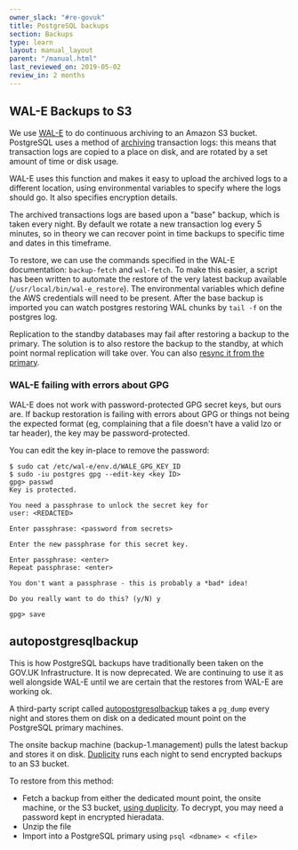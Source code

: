 ```yaml
---
owner_slack: "#re-govuk"
title: PostgreSQL backups
section: Backups
type: learn
layout: manual_layout
parent: "/manual.html"
last_reviewed_on: 2019-05-02
review_in: 2 months
---
```


## WAL-E Backups to S3

We use [WAL-E][wal-e] to do continuous archiving to an Amazon S3 bucket.
PostgreSQL uses a method of [archiving][archiving] transaction logs: this means
that transaction logs are copied to a place on disk, and are rotated by a set
amount of time or disk usage.

WAL-E uses this function and makes it easy to upload the archived logs to a
different location, using environmental variables to specify where the logs
should go. It also specifies encryption details.

The archived transactions logs are based upon a "base" backup, which is taken
every night. By default we rotate a new transaction log every 5 minutes, so in
theory we can recover point in time backups to specific time and dates in this
timeframe.

To restore, we can use the commands specified in the WAL-E documentation:
`backup-fetch` and `wal-fetch`. To make this easier, a script has been written
to automate the restore of the very latest backup available
(`/usr/local/bin/wal-e_restore`). The environmental variables which define the
AWS credentials will need to be present. After the base backup is imported you
can watch postgres restoring WAL chunks by `tail -f` on the postgres log.

Replication to the standby databases may fail after restoring a backup to the
primary. The solution is to also restore the backup to the standby, at which
point normal replication will take over. You can also
[resync it from the primary][syncing-a-standby].

### WAL-E failing with errors about GPG

WAL-E does not work with password-protected GPG secret keys, but ours are. If
backup restoration is failing with errors about GPG or things not being the
expected format (eg, complaining that a file doesn't have a valid lzo or tar
header), the key may be password-protected.

You can edit the key in-place to remove the password:

```
$ sudo cat /etc/wal-e/env.d/WALE_GPG_KEY_ID
$ sudo -iu postgres gpg --edit-key <key ID>
gpg> passwd
Key is protected.

You need a passphrase to unlock the secret key for
user: <REDACTED>

Enter passphrase: <password from secrets>

Enter the new passphrase for this secret key.

Enter passphrase: <enter>
Repeat passphrase: <enter>

You don't want a passphrase - this is probably a *bad* idea!

Do you really want to do this? (y/N) y

gpg> save
```

## autopostgresqlbackup

This is how PostgreSQL backups have traditionally been taken on the GOV.UK
Infrastructure. It is now deprecated. We are continuing to use it as well
alongside WAL-E until we are certain that the restores from WAL-E are working
ok.

A third-party script called [autopostgresqlbackup][autopostgresqlbackup] takes
a `pg_dump` every night and stores them on disk on a dedicated mount point on
the PostgreSQL primary machines.

The onsite backup machine (backup-1.management) pulls the latest backup and
stores it on disk. [Duplicity][duplicity] runs each night to send encrypted
backups to an S3 bucket.

To restore from this method:

- Fetch a backup from either the dedicated mount point, the onsite machine,
or the S3 bucket, [using duplicity](restore-backups).
To decrypt, you may need a password kept in encrypted hieradata.
- Unzip the file
- Import into a PostgreSQL primary using `psql <dbname> < <file>`

[wal-e]: https://github.com/wal-e/wal-e
[archiving]: https://www.postgresql.org/docs/9.3/static/continuous-archiving.html
[syncing-a-standby]: /manual/setup-postgresql-replication.html#syncing-a-standby
[autopostgresqlbackup]: http://manpages.ubuntu.com/manpages/wily/man8/autopostgresqlbackup.8.html
[duplicity]: http://duplicity.nongnu.org/
[restore-backups]: restore-from-offsite-backups.html
